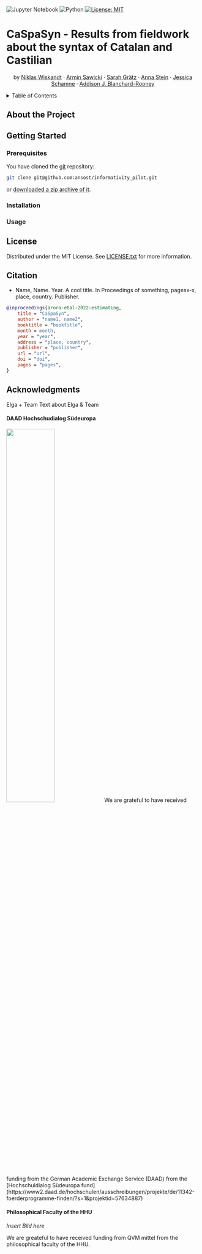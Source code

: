 ![Jupyter Notebook](https://img.shields.io/badge/jupyter-%23FA0F00.svg?style=for-the-badge&logo=jupyter&logoColor=white)
![Python](https://img.shields.io/badge/python-3670A0?style=for-the-badge&logo=python&logoColor=ffdd54)
[![License: MIT](https://img.shields.io/badge/License-MIT-yellow.svg)](https://opensource.org/licenses/MIT)

# CaSpaSyn - Results from fieldwork about the syntax of Catalan and Castilian
<p align="center">
  by 
    <a href="https://orcid.org/0000-0002-6374-1506">Niklas Wiskandt</a>
    ·
    <a href="mailto:armin.saw@gmail.com">Armin Sawicki</a>
    ·
    <a href="mailto:sarah.m.graetz@gmail.com">Sarah Grätz</a>
    ·
    <a href="https://ansost.github.io">Anna Stein</a>
    ·
    <a href="mailto:jessica.schamne@hhu.de">Jessica Schamne</a>
    ·
    <a href="mailto:addisonblanchardrooney@gmail.com">Addison J. Blanchard-Rooney</a>
  </p>
</div>

<!-- TABLE OF CONTENTS -->
<details>
  <summary>Table of Contents</summary>
  <ol>
    <li>
      <a href="#about-the-project">About The Project</a>
      <a href="#getting-started">Getting Started</a>
      <ul>
        <li><a href="#prerequisites">Prerequisites</a></li>
        <li><a href="#installation">Installation</a></li>
        <li><a href="#usage">Usage</a></li>
      </ul>
    </li>
    <li><a href="#license">License</a></li>
    <li><a href="#citation">Citation</a></li>
    <li><a href="#acknowledgments">Acknowledgments</a></li>
  </ol>
</details>

## About the Project

## Getting Started 

### Prerequisites
You have cloned the [git](https://git-scm.com/) repository:
```sh
git clone git@github.com:ansost/informativity_pilot.git
```
or [downloaded a zip archive of it](https://github.com/ansost/CaSpaSyn/archive/refs/heads/main.zip).

### Installation

### Usage 

## License
Distributed under the MIT License. See [LICENSE.txt](https://github.com/ansost/CaSpaSyn/blob/main/LICENSE) for more information.

## Citation
- Name, Name. Year. A cool title. In Proceedings of something, pagesx-x, place, country. Publisher.

```bibtex
@inproceedings{arora-etal-2022-estimating,
    title = "CaSpaSyn",
    author = "name1, name2",
    booktitle = "booktitle",
    month = month,
    year = "year",
    address = "place, country",
    publisher = "publisher",
    url = "url",
    doi = "doi",
    pages = "pages",
}
```

## Acknowledgments
Elga + Team 
Text about Elga & Team 

#### DAAD Hochschudialog Südeuropa
<img src="https://static.daad.de/media/daad_de/der-daad/kommunikation-publikationen/daad_logo_suppl_de+en_h_basic_rgb.png" width=50% height=50%>
We are grateful to have received funding from the German Academic Exchange Service (DAAD) from the [Hochschuldialog Südeuropa fund](https://www2.daad.de/hochschulen/ausschreibungen/projekte/de/11342-foerderprogramme-finden/?s=1&projektid=57634887)

#### Philosophical Faculty of the HHU
*Insert Bild here*
<!--<img src="" width=50% height=50%>-->
We are greateful to have received funding from QVM mittel from the philosophical faculty of the HHU. 

